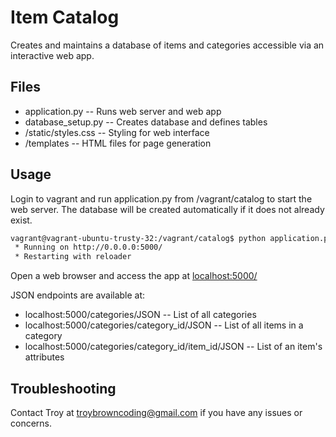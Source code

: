 # Item Catalog
Creates and maintains a database of items and categories accessible via an interactive web app.

## Files
* application.py -- Runs web server and web app
* database_setup.py -- Creates database and defines tables
* /static/styles.css -- Styling for web interface
* /templates -- HTML files for page generation

## Usage
Login to vagrant and run application.py from /vagrant/catalog to start the web server. The database will be created automatically if it does not already exist.
```bash
vagrant@vagrant-ubuntu-trusty-32:/vagrant/catalog$ python application.py
 * Running on http://0.0.0.0:5000/
 * Restarting with reloader

```
Open a web browser and access the app at [localhost:5000/](localhost:5000/)

JSON endpoints are available at:
* localhost:5000/categories/JSON -- List of all categories
* localhost:5000/categories/category_id/JSON -- List of all items in a category
* localhost:5000/categories/category_id/item_id/JSON -- List of an item's attributes

## Troubleshooting
Contact Troy at troybrowncoding@gmail.com if you have any issues or concerns.
